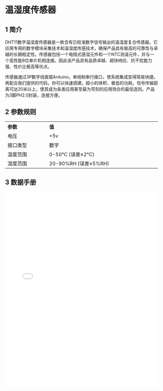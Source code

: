 # 温湿度传感器



## 1 简介

DHT11数字温湿度传感器是一款含有已校准数字信号输出的温湿度复合传感器。它应用专用的数字模块采集技术和温湿度传感技术，确保产品具有极高的可靠性与卓越的长期稳定性。传感器包括一个电阻式感湿元件和一个NTC测温元件，并与一个高性能8位单片机相连接。因此该产品具有品质卓越、超快响应、抗干扰能力强、性价比极高等优点。

传感器通过3P数字线直插Arduino。单线制串行接口，使系统集成变得简易快捷。再配合我们提供的代码，你可以快速搭建。超小的体积、极低的功耗，信号传输距离可达20米以上，使其成为各类应用甚至最为苛刻的应用场合的最佳选则。产品为3脚PH2.0封装，连接方便。



## 2 参数规则

<table class="imagetable" style="display: table; text-align: left;">
<tr>
    <th>参数</th><th>值</th>
</tr>
<tr>
    <td>电压</td><td>+5v</td>
</tr>
    <tr>
    <td>接口类型</td><td>数字</td>
</tr>
    <tr>
    <td>温度范围</td><td>0-50℃ (误差±2℃)</td>
</tr>
    <tr>
    <td>湿度范围</td><td>20-90%RH (误差±5%RH)</td>
</tr>
</table>


## 3 数据手册

<embed class="pdfobject" src="docs\electronic_modules\kf2510\Temperature_and_humidity_sensor\DHT11-chinese.pdf" style="overflow: auto; width: 100%; height: 40rem;">

